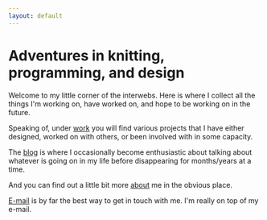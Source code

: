 ```yaml
---
layout: default
---
```

# Adventures in knitting, programming, and design

Welcome to my little corner of the interwebs. Here is where I collect all the things I'm working on, have worked on, and hope to be working on in the future.

Speaking of, under [work](/work) you will find various projects that I have either designed, worked on with others, or been involved with in some capacity.

The [blog](/blog) is where I occasionally become enthusiastic about talking about whatever is going on in my life before disappearing for months/years at a time.

And you can find out a little bit more [about](/about) me in the obvious place.

[E-mail](mailto:stephanie@unpetitsquab.com) is by far the best way to get in touch with me. I'm really on top of my e-mail.
